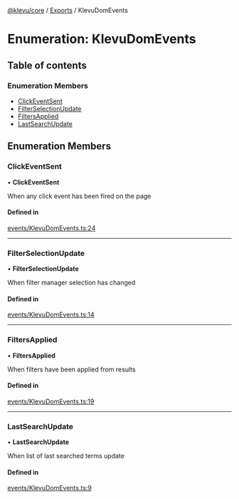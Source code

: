 [@klevu/core]() / [Exports](../modules.md) / KlevuDomEvents

# Enumeration: KlevuDomEvents

## Table of contents

### Enumeration Members

- [ClickEventSent](KlevuDomEvents.md#clickeventsent)
- [FilterSelectionUpdate](KlevuDomEvents.md#filterselectionupdate)
- [FiltersApplied](KlevuDomEvents.md#filtersapplied)
- [LastSearchUpdate](KlevuDomEvents.md#lastsearchupdate)

## Enumeration Members

### ClickEventSent

• **ClickEventSent**

When any click event has been fired on the page

#### Defined in

[events/KlevuDomEvents.ts:24](https://github.com/klevultd/frontend-sdk/blob/4665e27/packages/klevu-core/src/events/KlevuDomEvents.ts#L24)

___

### FilterSelectionUpdate

• **FilterSelectionUpdate**

When filter manager selection has changed

#### Defined in

[events/KlevuDomEvents.ts:14](https://github.com/klevultd/frontend-sdk/blob/4665e27/packages/klevu-core/src/events/KlevuDomEvents.ts#L14)

___

### FiltersApplied

• **FiltersApplied**

When filters have been applied from results

#### Defined in

[events/KlevuDomEvents.ts:19](https://github.com/klevultd/frontend-sdk/blob/4665e27/packages/klevu-core/src/events/KlevuDomEvents.ts#L19)

___

### LastSearchUpdate

• **LastSearchUpdate**

When list of last searched terms update

#### Defined in

[events/KlevuDomEvents.ts:9](https://github.com/klevultd/frontend-sdk/blob/4665e27/packages/klevu-core/src/events/KlevuDomEvents.ts#L9)
